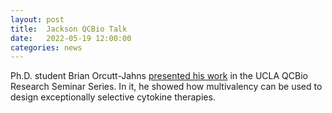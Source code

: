 ```yaml
---
layout: post
title:  Jackson QCBio Talk
date:   2022-05-19 12:00:00
categories: news
---
```

Ph.D. student Brian Orcutt-Jahns [presented his work](https://youtu.be/PJ5hr7PTizU) in the UCLA QCBio Research Seminar Series. In it, he showed how multivalency can be used to design exceptionally selective cytokine therapies.
